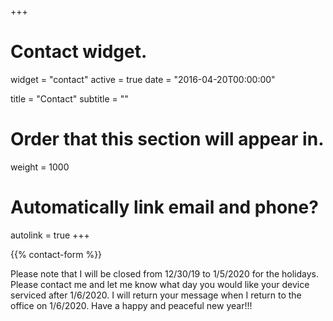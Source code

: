 +++
# Contact widget.
widget = "contact"
active = true
date = "2016-04-20T00:00:00"

title = "Contact"
subtitle = ""

# Order that this section will appear in.
weight = 1000

# Automatically link email and phone?
autolink = true
+++

{{% contact-form %}}

<div class="alert-container">Please note that I will be closed from 12/30/19 to 1/5/2020 for the holidays. Please contact me and let me know what day you would like your device serviced after 1/6/2020. I will return your message when I return to the office on 1/6/2020. Have a happy and peaceful new year!!!</div>